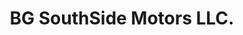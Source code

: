---
title: "BG SouthSide Motors LLC."
url: /bowling-green/bg-southside-motors-llc/
shop: Autohaus
---